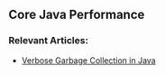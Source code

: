 ## Core Java Performance 

### Relevant Articles: 
- [Verbose Garbage Collection in Java](https://www.baeldung.com/java-verbose-gc)
